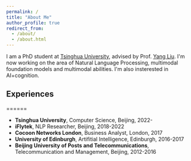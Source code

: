 ```yaml
---
permalink: /
title: "About Me"
author_profile: true
redirect_from: 
  - /about/
  - /about.html
---
```


I am a PhD student at [Tsinghua University](https://www.tsinghua.edu.cn/en/), advised by Prof. [Yang Liu](https://nlp.csai.tsinghua.edu.cn/~ly/). 
I'm now working on the area of Natural Language Processing, multimodal foundation models and multimodal abilities. I'm also insterested in AI+cognition.

## Experiences
======
- **Tsinghua University**, Computer Science, Beijing, 2022-
- **iFlytek**, NLP Researcher, Beijing, 2018-2022
- **Cocoon Networks London**, Business Analyst, London, 2017 
- **University of Edinburgh**, Artifitial Intelligence, Edinburgh, 2016-2017
- **Beijing University of Posts and Telecommunications**, Telecommunication and Management, Beijing, 2012-2016

